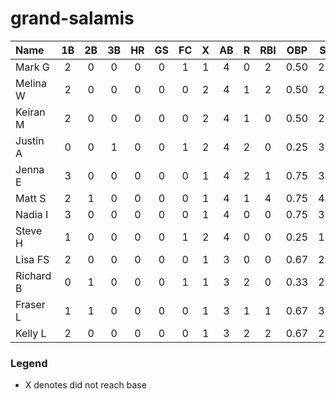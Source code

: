 # grand-salamis


| Name | 1B | 2B | 3B | HR | GS | FC | X | AB | R | RBI | OBP | SLG | OPS |
| :--- | :---: | :---: | :---: | :---: | :---: | :---: | :---: | :---: | :---: | :---: | :---: | :---: |:---: |
| Mark G | 2 | 0 | 0 | 0 | 0 | 1 | 1 | 4 | 0 | 2 | 0.50 | 2.00 |2.50 |
| Melina W | 2 | 0 | 0 | 0 | 0 | 0 | 2 | 4 | 1 | 2 | 0.50 | 2.00 |2.50 |
| Keiran M | 2 | 0 | 0 | 0 | 0 | 0 | 2 | 4 | 1 | 0 | 0.50 | 2.00 |2.50 |
| Justin A | 0 | 0 | 1 | 0 | 0 | 1 | 2 | 4 | 2 | 0 | 0.25 | 3.00 |3.25 |
| Jenna E | 3 | 0 | 0 | 0 | 0 | 0 | 1 | 4 | 2 | 1 | 0.75 | 3.00 |3.75 |
| Matt S | 2 | 1 | 0 | 0 | 0 | 0 | 1 | 4 | 1 | 4 | 0.75 | 4.00 |4.75 |
| Nadia I | 3 | 0 | 0 | 0 | 0 | 0 | 1 | 4 | 0 | 0 | 0.75 | 3.00 |3.75 |
| Steve H | 1 | 0 | 0 | 0 | 0 | 1 | 2 | 4 | 0 | 0 | 0.25 | 1.00 |1.25 |
| Lisa FS | 2 | 0 | 0 | 0 | 0 | 0 | 1 | 3 | 0 | 0 | 0.67 | 2.00 |2.67 |
| Richard B | 0 | 1 | 0 | 0 | 0 | 1 | 1 | 3 | 2 | 0 | 0.33 | 2.00 |2.33 |
| Fraser L | 1 | 1 | 0 | 0 | 0 | 0 | 1 | 3 | 1 | 1 | 0.67 | 3.00 |3.67 |
| Kelly L | 2 | 0 | 0 | 0 | 0 | 0 | 1 | 3 | 2 | 2 | 0.67 | 2.00 |2.67 |


### Legend
* X denotes did not reach base
